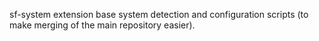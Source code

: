 sf-system extension base system detection and configuration scripts
(to make merging of the main repository easier).
